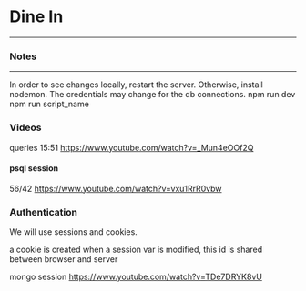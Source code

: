 # Dine In
-------------------------------
### Notes
-------------------------------
In order to see changes locally, restart the server. Otherwise, install nodemon.
The credentials may change for the db connections.
npm run dev
npm run script_name


### Videos
queries
15:51
https://www.youtube.com/watch?v=_Mun4eOOf2Q

#### psql session
56/42
https://www.youtube.com/watch?v=vxu1RrR0vbw

### Authentication
We will use sessions and cookies.


a cookie is created when a session var is modified, this id is shared between browser and server

mongo session
https://www.youtube.com/watch?v=TDe7DRYK8vU
